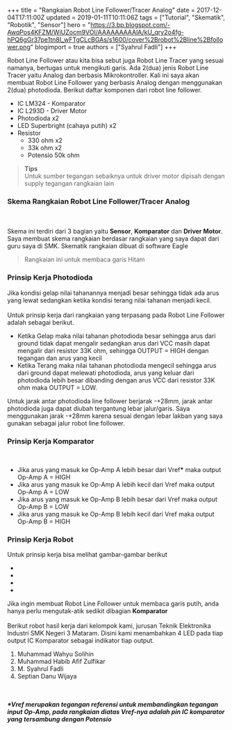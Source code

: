 +++
title = "Rangkaian Robot Line Follower/Tracer Analog"
date = 2017-12-04T17:11:00Z
updated = 2019-01-11T10:11:06Z
tags = ["Tutorial", "Skematik", "Robotik", "Sensor"]
hero = "https://3.bp.blogspot.com/-AwqPos4KFZM/WiUZocm9VOI/AAAAAAAAAlA/kU_qry2o4fg-hPQ6gGr37pe1tn8I_wFTgCLcBGAs/s1600/cover%2Brobot%2Bline%2Bfollower.png"
blogimport = true 
authors = ["Syahrul Fadli"]
+++

Robot Line Follower atau kita bisa sebut juga Robot Line Tracer yang sesuai namanya, bertugas untuk mengikuti garis. Ada 2(dua) jenis Robot Line Tracer yaitu Analog dan berbasis Mikrokontroller. Kali ini saya akan membuat Robot Line Follower yang berbasis Analog dengan menggunakan 2(dua) photodioda. Berikut daftar komponen dari robot line follower. <ul><li>IC LM324 - Komparator</li><li>IC L293D - Driver Motor</li><li>Photodioda x2</li><li>LED Superbright (cahaya putih) x2</li><li>Resistor <ul><li>330 ohm x2</li><li>33k ohm x2 </li><li>Potensio 50k ohm</li></ul></li></ul><blockquote><b>Tips</b><br/>Untuk sumber tegangan sebaiknya untuk driver motor dipisah dengan supply tegangan rangkaian lain</blockquote> <h3>Skema Rangkaian Robot Line Follower/Tracer Analog</h3><amp-img alt="Teori Komparator" height="350" layout="responsive" lightbox src="https://2.bp.blogspot.com/-VTfXBaC-wqA/WiT8y6-XRbI/AAAAAAAAAkg/DV9UgAJ1WM4p26h8pwVEP2AVS0DdXrB_ACLcBGAs/s1600/skemaLF.png" width="615" tabindex="0"></amp-img><br/><br/>Skema ini terdiri dari 3 bagian yaitu <b>Sensor</b>, <b>Komparator</b> dan <b>Driver Motor</b>. Saya membuat skema rangkaian berdasar rangkaian yang saya dapat dari guru saya di SMK. Skematik rangkaian dibuat di software Eagle  <blockquote>Rangkaian ini untuk membaca garis Hitam</blockquote><h3>Prinsip Kerja Photodioda</h3><amp-img alt="Teori Komparator" height="350" layout="responsive" lightbox  src="https://2.bp.blogspot.com/-Ewnq0DTMdnQ/WiUJNG8IWPI/AAAAAAAAAkw/4tT1J2ncRpcsE5vr5a7miR0zyfZjs9mLACLcBGAs/s1600/sensor-robot.png" width="615" tabindex="0"></amp-img> Jika kondisi gelap nilai tahanannya menjadi besar sehingga tidak ada arus yang lewat sedangkan ketika kondisi terang nilai tahanan menjadi kecil. <br/><br/>Untuk prinsip kerja dari rangkaian yang terpasang pada Robot Line Follower adalah sebagai berikut. <ul><li>Ketika Gelap maka nilai tahanan photodioda besar sehingga arus dari ground tidak dapat mengalir sedangkan arus dari VCC masih dapat mengalir dari resistor 33K ohm, sehingga OUTPUT = HIGH  dengan tegangan dan arus yang kecil </li><li>Ketika Terang maka nilai tahanan photodioda mengecil sehingga arus dari ground dapat melewati photodioda, arus yang keluar dari photodioda lebih besar dibanding dengan arus VCC dari resistor 33K ohm maka OUTPUT = LOW. </ul>Untuk jarak antar photodioda line follower berjarak -+28mm, jarak antar photodioda juga dapat diubah tergantung lebar jalur/garis. Saya menggunakan jarak -+28mm karena sesuai dengan lebar lakban yang saya gunakan sebagai jalur robot line follower. <h3>Prinsip Kerja Komparator</h3><amp-img alt="Teori Komparator" height="350" layout="responsive" lightbox  role="button" src="https://4.bp.blogspot.com/-44COd1IXQAA/WiTq8G_VvKI/AAAAAAAAAjo/HIbxIh9GFr4Ubpk4fRs3rkejb0d65cBAwCLcBGAs/s1600/robot%2Bteori.png" width="615" tabindex="0"></amp-img><br/><ul><li>Jika arus yang masuk ke Op-Amp A lebih besar dari Vref<b>*</b> maka output Op-Amp A = HIGH</li><li>Jika arus yang masuk ke Op-Amp A lebih kecil dari Vref maka output Op-Amp A = LOW</li><li>Jika arus yang masuk ke Op-Amp B lebih besar dari Vref maka output Op-Amp B = LOW</li><li>Jika arus yang masuk ke Op-Amp B lebih kecil dari Vref maka output Op-Amp B = HIGH</li></ul> <h3>Prinsip Kerja Robot</h3>Untuk prinsip kerja bisa melihat gambar-gambar berikut <ul><li><amp-img alt="Robot Maju" height="350" layout="responsive" lightbox  src="https://4.bp.blogspot.com/-_Qe_m7LrWBg/WiTsn97-QrI/AAAAAAAAAj0/-5nja-dPaAg44yEWNkgeF8Kngfj1GEFvACLcBGAs/s1600/robot%2Bmaju.png" width="615" tabindex="0"></amp-img></li><li><amp-img alt="Robot Mundur" height="350" layout="responsive" on="tap:lightbox1" role="button" src="https://1.bp.blogspot.com/-QZEq7rJqdM4/WiTtmvnWXoI/AAAAAAAAAj8/b3P88cTD-9gpNUgalZLjtxc4J9QWkLL0gCLcBGAs/s1600/robot%2Bmundur.png" width="615" tabindex="0"></amp-img></li><li><amp-img alt="Robot Belok Kanan" height="350" layout="responsive" lightbox src="https://3.bp.blogspot.com/-WbjhQrwM8ZY/WiTuKOrfdEI/AAAAAAAAAkE/vJg8nGZiu3cvuCu08w4nyFDnMdlzLg5kACLcBGAs/s1600/robot%2Bbelok%2Bkanan.png" width="615" tabindex="0"></amp-img></li><li><amp-img alt="Robot Belok Kiri" height="350" layout="responsive" lightbox src="https://2.bp.blogspot.com/-MIvRZsY8BTE/WiTvRFnRF2I/AAAAAAAAAkQ/zmXNSBP45bIMmZvJRJwFU_zqfika8xzYQCLcBGAs/s1600/robot%2Bbelok%2Bkiri.png" width="615" tabindex="0"></amp-img></li></ul>Jika ingin membuat Robot Line Follower untuk membaca garis putih, anda hanya perlu mengutak-atik sedikit dibagian <b>Komparator</b><br/><br/>Berikut robot hasil kerja dari kelompok kami, jurusan Teknik Elektronika Industri SMK Negeri 3 Mataram. Disini kami menambahkan 4 LED pada tiap output IC Komparator sebagai indikator tiap output. <ol><li>Muhammad Wahyu Solihin</li><li>Muhammad Habib Afif Zulfikar</li><li>M. Syahrul Fadli</li><li>Septian Danu Wijaya</li></ol><br/><br/><amp-carousel width="400"       height="300"       layout="responsive"       type="slides"><amp-img src="https://4.bp.blogspot.com/-q7z7lICjA94/WiUbE92GO3I/AAAAAAAAAlM/82acaFdFiuoQQoUWoYuEliYqH1lP2nOGACLcBGAs/s1600/pose1.jpg"         width="400"         height="300"         layout="responsive"></amp-img>    <amp-img src="https://2.bp.blogspot.com/-hWls7Q4EtWU/WiUbEzQKPvI/AAAAAAAAAlQ/y4M1gw45WYEg_9hKMhQ8409XvNesTnosACLcBGAs/s1600/pose2.jpg"         width="400"         height="300"         layout="responsive"></amp-img>    <amp-img src="https://4.bp.blogspot.com/-Ghr4xDHbeac/WiUbEwMJX-I/AAAAAAAAAlU/xGfm83Pu8VQ1KvheKeebpAF-sfDS99OcQCLcBGAs/s1600/pose3.jpg"         width="400"         height="300"         layout="responsive"></amp-img>    <amp-img src="https://1.bp.blogspot.com/-m8dmrfg9vj0/WiUbHuU2v4I/AAAAAAAAAlY/wtjC3Wtp658rPNegiC_PlpJOod-FFqdqQCLcBGAs/s1600/pose4.jpg"         width="400"         height="300"         layout="responsive"></amp-img>  </amp-carousel><i><b>*Vref merupakan tegangan referensi untuk membandingkan tegangan input Op-Amp, pada rangkaian diatas Vref-nya adalah pin IC komparator yang tersambung dengan Potensio</b></i>
